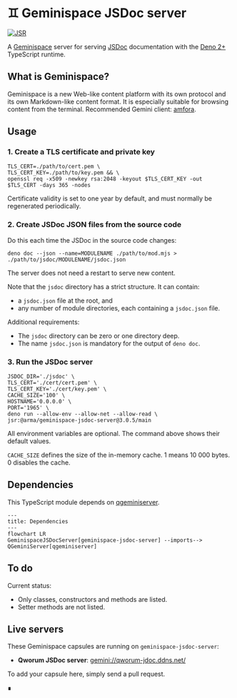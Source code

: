 # ♊️ Geminispace JSDoc server

[![JSR](https://jsr.io/badges/@arma/geminispace-jsdoc-server)](https://jsr.io/@arma/geminispace-jsdoc-server)

A [Geminispace](https://geminiquickst.art/) server for serving [JSDoc](https://jsdoc.app/) documentation with the [Deno 2+](https://deno.com/) TypeScript runtime.

## What is Geminispace?

Geminispace is a new Web-like content platform with its own protocol and its own Markdown-like content format. It is especially suitable for browsing content from the terminal. Recommended Gemini client: [amfora](https://github.com/makew0rld/amfora?tab=readme-ov-file#amfora).

## Usage

### 1. Create a TLS certificate and private key

```shell
TLS_CERT=./path/to/cert.pem \
TLS_CERT_KEY=./path/to/key.pem && \
openssl req -x509 -newkey rsa:2048 -keyout $TLS_CERT_KEY -out $TLS_CERT -days 365 -nodes
```

Certificate validity is set to one year by default, and must normally be regenerated periodically.

### 2. Create JSDoc JSON files from the source code

Do this each time the JSDoc in the source code changes:

```shell
deno doc --json --name=MODULENAME ./path/to/mod.mjs > ./path/to/jsdoc/MODULENAME/jsdoc.json
```

The server does not need a restart to serve new content.

Note that the `jsdoc` directory has a strict structure. It can contain:

- a `jsdoc.json` file at the root, and
- any number of module directories, each containing a `jsdoc.json` file.

Additional requirements:

- The `jsdoc` directory can be zero or one directory deep.
- The name `jsdoc.json` is mandatory for the output of `deno doc`.

### 3. Run the JSDoc server

```shell
JSDOC_DIR='./jsdoc' \
TLS_CERT='./cert/cert.pem' \
TLS_CERT_KEY='./cert/key.pem' \
CACHE_SIZE='100' \
HOSTNAME='0.0.0.0' \
PORT='1965' \
deno run --allow-env --allow-net --allow-read \
jsr:@arma/geminispace-jsdoc-server@3.0.5/main
```

All environment variables are optional. The command above shows their default values.

`CACHE_SIZE` defines the size of the in-memory cache. 1 means 10 000 bytes. 0 disables the cache.

## Dependencies

This TypeScript module depends on [qgeminiserver](https://github.com/doga/qgeminiserver).

```mermaid
---
title: Dependencies
---
flowchart LR
GeminispaceJSDocServer[geminispace-jsdoc-server] --imports--> QGeminiServer[qgeminiserver]
```

## To do

Current status:

- Only classes, constructors and methods are listed.
- Setter methods are not listed.

## Live servers

These Geminispace capsules are running on `geminispace-jsdoc-server`:

- __Qworum JSDoc server__: [gemini://qworum-jdoc.ddns.net/](gemini://qworum-jdoc.ddns.net/)

To add your capsule here, simply send a pull request.

∎
